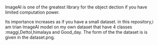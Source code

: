 ImageAI is one of the greatest library for the object dection if you have limited computation power.

Its importance increases as if you have a small dataset.
in this repository,i am trian ImageAI model on my own dataset that have 4 classes :maggi,Dettol,himalaya and Good_day.
The form of the the dataset is is given in the dataset.png.
